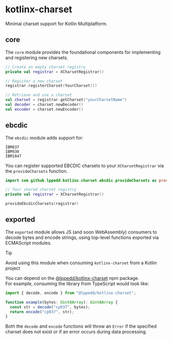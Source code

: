 # kotlinx-charset

Minimal charset support for Kotlin Multiplatform.

## core

The `core` module provides the foundational components for implementing
and registering new charsets.

```kotlin
// Create an empty charset registry
private val registrar = XCharsetRegistrar()

// Register a new charset
registrar.registerCharset(YourCharset())

// Retrieve and use a charset
val charset = registrar.getCharset("yourCharsetName")
val decoder = charset.newDecoder()
val encoder = charset.newEncoder()
```

## ebcdic

The `ebcdic` module adds support for:

```text
IBM037
IBM930
IBM1047
```

You can register supported EBCDIC charsets to your `XCharsetRegistrar`
via the `provideCharsets` function.

```kotlin
import com.github.lppedd.kotlinx.charset.ebcdic.provideCharsets as provideEbcdicCharsets

// Your shared charset registry
private val registrar = XCharsetRegistrar()

provideEbcdicCharsets(registrar)
```

## exported

The `exported` module allows JS (and soon WebAssembly) consumers to decode bytes
and encode strings, using top-level functions exported via ECMAScript modules.

> [!TIP]
> Avoid using this module when consuming `kotlinx-charset` from a Kotlin project

You can depend on the [@lppedd/kotlinx-charset][1] npm package.  
For example, consuming the library from TypeScript would look like:

```ts
import { decode, encode } from "@lppedd/kotlinx-charset";

function example(bytes: Uint8Array): Uint8Array {
  const str = decode("cp037", bytes);
  return encode("cp037", str);
}
```

Both the `decode` and `encode` functions will throw an `Error`
if the specified charset does not exist or if an error occurs
during data processing.

[1]: https://www.npmjs.com/package/@lppedd/kotlinx-charset
